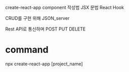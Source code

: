 create-react-app
component 작성법
JSX 문법
React Hook

CRUD를 구현 위해 JSON_server

Rest API로 통신하며
POST
PUT
DELETE

# command

npx create-react-app [project_name]
